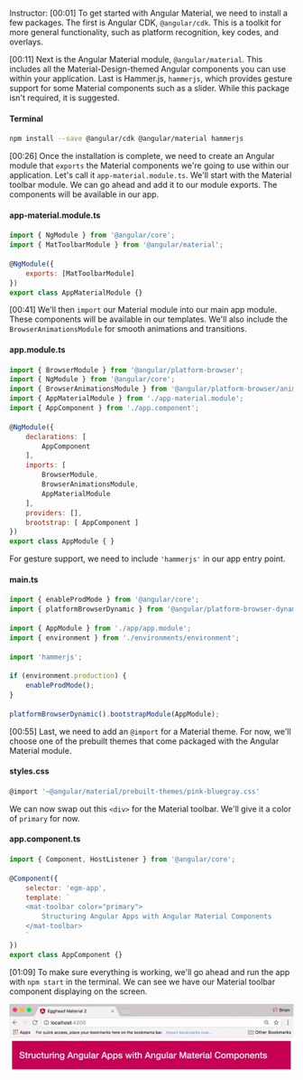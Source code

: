 Instructor: [00:01] To get started with Angular Material, we need to install a few packages. The first is Angular CDK, `@angular/cdk`. This is a toolkit for more general functionality, such as platform recognition, key codes, and overlays.

[00:11] Next is the Angular Material module, `@angular/material`. This includes all the Material-Design-themed Angular components you can use within your application. Last is Hammer.js, `hammerjs`, which provides gesture support for some Material components such as a slider. While this package isn't required, it is suggested.

#### Terminal
```bash
npm install --save @angular/cdk @angular/material hammerjs
```

[00:26] Once the installation is complete, we need to create an Angular module that `exports` the Material components we're going to use within our application. Let's call it `app-material.module.ts`. We'll start with the Material toolbar module. We can go ahead and add it to our module exports. The components will be available in our app.

#### app-material.module.ts
```javascript
import { NgModule } from '@angular/core';
import { MatToolbarModule } from '@angular/material';

@NgModule({
    exports: [MatToolbarModule]
})
export class AppMaterialModule {}
```

[00:41] We'll then `import` our Material module into our main app module. These components will be available in our templates. We'll also include the `BrowserAnimationsModule` for smooth animations and transitions. 

#### app.module.ts
```javascript
import { BrowserModule } from '@angular/platform-browser';
import { NgModule } from '@angular/core';
import { BrowserAnimationsModule } from '@angular/platform-browser/animations';
import { AppMaterialModule } from './app-material.module';
import { AppComponent } from './app.component';

@NgModule({
    declarations: [
        AppComponent
    ],
    imports: [
        BrowserModule,
        BrowserAnimationsModule,
        AppMaterialModule
    ],
    providers: [],
    brootstrap: [ AppComponent ]
})
export class AppModule { }
```

For gesture support, we need to include `'hammerjs'` in our app entry point.

#### main.ts
```javascript
import { enableProdMode } from '@angular/core';
import { platformBrowserDynamic } from '@angular/platform-browser-dynamic';

import { AppModule } from './app/app.module';
import { environment } from './environments/environment';

import 'hammerjs';

if (environment.production) {
    enableProdMode();
}

platformBrowserDynamic().bootstrapModule(AppModule);
```

[00:55] Last, we need to add an `@import` for a Material theme. For now, we'll choose one of the prebuilt themes that come packaged with the Angular Material module. 

#### styles.css
```javascript
@import '~@angular/material/prebuilt-themes/pink-bluegray.css'
```

We can now swap out this `<div>` for the Material toolbar. We'll give it a color of `primary` for now.

#### app.component.ts
```javascript
import { Component, HostListener } from '@angular/core';

@Component({
    selector: 'egm-app',
    template: `
    <mat-toolbar color="primary">
        Structuring Angular Apps with Angular Material Components
    </mat-toolbar>
    `
})
export class AppComponent {}
```

[01:09] To make sure everything is working, we'll go ahead and run the app with `npm start` in the terminal. We can see we have our Material toolbar component displaying on the screen.

![Toolbar displaying on the screen](../images/angular-install-and-configure-a-project-with-angular-material-toolbar-displayed-on-screen.png)